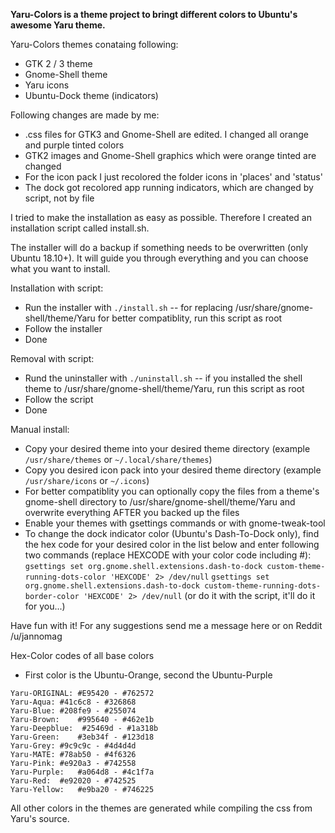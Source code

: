 **Yaru-Colors is a theme project to bringt different colors to Ubuntu's awesome Yaru theme.**

Yaru-Colors themes conataing following:
- GTK 2 / 3 theme
- Gnome-Shell theme
- Yaru icons
- Ubuntu-Dock theme (indicators)

Following changes are made by me:
- .css files for GTK3 and Gnome-Shell are edited. I changed all orange and purple tinted colors
- GTK2 images and Gnome-Shell graphics which were orange tinted are changed
- For the icon pack I just recolored the folder icons in 'places' and 'status'
- The dock got recolored app running indicators, which are changed by script, not by file

I tried to make the installation as easy as possible.
Therefore I created an installation script called install.sh. 

The installer will do a backup if something needs to be overwritten (only Ubuntu 18.10+).
It will guide you through everything and you can choose what you want to install.

Installation with script:
- Run the installer with `./install.sh`
  -- for replacing /usr/share/gnome-shell/theme/Yaru for better compatiblity, run this script as root
- Follow the installer
- Done

Removal with script:
- Rund the uninstaller with `./uninstall.sh`
  -- if you installed the shell theme to /usr/share/gnome-shell/theme/Yaru, run this script as root
- Follow the script
- Done

Manual install:
- Copy your desired theme into your desired theme directory (example `/usr/share/themes` or `~/.local/share/themes`)
- Copy you desired icon pack into your desired theme directory (example `/usr/share/icons` or `~/.icons`)
- For better compatiblity you can optionally copy the files from a theme's gnome-shell directory to /usr/share/gnome-shell/theme/Yaru and overwrite everything AFTER you backed up the files
- Enable your themes with gsettings commands or with gnome-tweak-tool
- To change the dock indicator color (Ubuntu's Dash-To-Dock only), find the hex code for your desired color in the list below and enter following two commands (replace HEXCODE with your color code including #):
`gsettings set org.gnome.shell.extensions.dash-to-dock custom-theme-running-dots-color 'HEXCODE' 2> /dev/null`
`gsettings set org.gnome.shell.extensions.dash-to-dock custom-theme-running-dots-border-color 'HEXCODE' 2> /dev/null`
(or do it with the script, it'll do it for you...)


Have fun with it!
For any suggestions send me a message here or on Reddit /u/jannomag




Hex-Color codes of all base colors
- First color is the Ubuntu-Orange, second the Ubuntu-Purple

`Yaru-ORIGINAL:	#E95420 - #762572`   
`Yaru-Aqua:	#41c6c8 - #326868`   
`Yaru-Blue:	#208fe9 - #255074`   
`Yaru-Brown:	#995640 - #462e1b`   
`Yaru-Deepblue:  #25469d - #1a318b`   
`Yaru-Green:	#3eb34f - #123d18`   
`Yaru-Grey:	#9c9c9c - #4d4d4d`   
`Yaru-MATE:	#78ab50 - #4f6326`   
`Yaru-Pink:	#e920a3 - #742558`   
`Yaru-Purple:	#a064d8 - #4c1f7a`   
`Yaru-Red:	#e92020 - #742525`   
`Yaru-Yellow:	#e9ba20 - #746225`   

All other colors in the themes are generated while compiling the css from Yaru's source.

